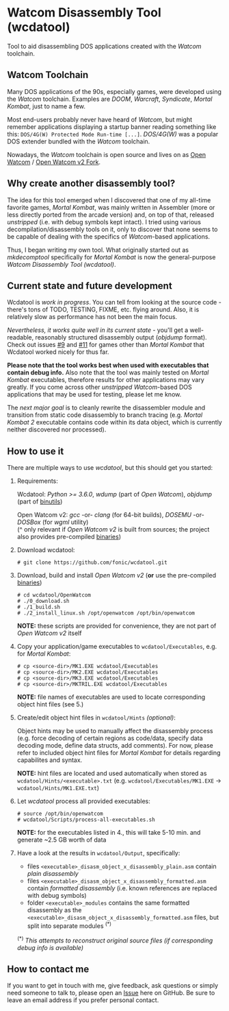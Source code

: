 # Watcom Disassembly Tool (wcdatool)

Tool to aid disassembling DOS applications created with the *Watcom* toolchain.

## Watcom Toolchain

Many DOS applications of the 90s, especially games, were developed using the *Watcom* toolchain. Examples are *DOOM*, *Warcraft*, *Syndicate*, *Mortal Kombat*, just to name a few.

Most end-users probably never have heard of *Watcom*, but might remember applications displaying a startup banner reading something like this: `DOS/4G(W) Protected Mode Run-time [...]`. *DOS/4G(W)* was a popular DOS extender bundled with the *Watcom* toolchain.

Nowadays, the *Watcom* toolchain is open source and lives on as [Open Watcom](http://openwatcom.org/) / [Open Watcom v2 Fork](https://open-watcom.github.io/).

## Why create another disassembly tool?

The idea for this tool emerged when I discovered that one of my all-time favorite games, *Mortal Kombat*, was mainly written in Assembler (more or less directly ported from the arcade version) and, on top of that, released *unstripped* (i.e. with debug symbols kept intact). I tried using various decompilation/disassembly tools on it, only to discover that none seems to be capable of dealing with the specifics of *Watcom*-based applications.

Thus, I began writing my own tool. What originally started out as *mkdecomptool* specifically for *Mortal Kombat* is now the general-purpose *Watcom Disassembly Tool (wcdatool)*.

## Current state and future development

Wcdatool is *work in progress*. You can tell from looking at the source code - there's tons of TODO, TESTING, FIXME, etc. flying around. Also, it is relatively slow as performance has not been the main focus.

*Nevertheless, it works quite well in its current state* - you'll get a well-readable, reasonably structured disassembly output (*objdump* format). Check out issues [#9](https://github.com/fonic/wcdatool/issues/9) and [#11](https://github.com/fonic/wcdatool/issues/11) for games other than *Mortal Kombat* that Wcdatool worked nicely for thus far.  

**Please note that the tool works best when used with executables that contain debug info.** Also note that the tool was mainly tested on *Mortal Kombat* executables, therefore results for other applications may vary greatly. If you come across other *unstripped* *Watcom*-based DOS applications that may be used for testing, please let me know.

The *next major goal* is to cleanly rewrite the disassembler module and transition from static code disassembly to branch tracing (e.g. *Mortal Kombat 2* executable contains code within its data object, which is currently neither discovered nor processed).

## How to use it

There are multiple ways to use *wcdatool*, but this should get you started:

1. Requirements:

   Wcdatool: *Python >= 3.6.0*, *wdump* (part of *Open Watcom*), *objdump* (part of [binutils](https://sourceware.org/binutils/))<br/>
   
   Open Watcom v2: *gcc* -or- *clang* (for 64-bit builds), *DOSEMU* -or- *DOSBox* (for *wgml* utility)<br/>
   (^ only relevant if *Open Watcom v2* is built from sources; the project also provides pre-compiled [binaries](https://github.com/open-watcom/open-watcom-v2/releases))

2. Download wcdatool:
   ```
   # git clone https://github.com/fonic/wcdatool.git
   ```

3. Download, build and install *Open Watcom v2* (**or** use the pre-compiled [binaries](https://github.com/open-watcom/open-watcom-v2/releases))
   ```
   # cd wcdatool/OpenWatcom
   # ./0_download.sh
   # ./1_build.sh
   # ./2_install_linux.sh /opt/openwatcom /opt/bin/openwatcom
   ```
   **NOTE:** these scripts are provided for convenience, they are not part of *Open Watcom v2* itself

4. Copy your application/game executables to `wcdatool/Executables`, e.g. for *Mortal Kombat*:
   ```
   # cp <source-dir>/MK1.EXE wcdatool/Executables
   # cp <source-dir>/MK2.EXE wcdatool/Executables
   # cp <source-dir>/MK3.EXE wcdatool/Executables
   # cp <source-dir>/MKTRIL.EXE wcdatool/Executables
   ```
   **NOTE:** file names of executables are used to locate corresponding object hint files (see 5.)

5. Create/edit object hint files in `wcdatool/Hints` *(optional)*:

   Object hints may be used to manually affect the disassembly process (e.g. force decoding of certain regions as code/data, specify data decoding mode, define data structs, add comments). For now, please refer to included object hint files for *Mortal Kombat* for details regarding capabilites and syntax.

   **NOTE:** hint files are located and used automatically when stored as `wcdatool/Hints/<executable>.txt` (e.g. `wcdatool/Executables/MK1.EXE` -> `wcdatool/Hints/MK1.EXE.txt`)

6. Let *wcdatool* process all provided executables:
   ```
   # source /opt/bin/openwatcom
   # wcdatool/Scripts/process-all-executables.sh
   ```
   **NOTE:** for the executables listed in 4., this will take 5-10 min. and generate ~2.5 GB worth of data

7. Have a look at the results in `wcdatool/Output`, specifically:
   - files `<executable>_disasm_object_x_disassembly_plain.asm` contain *plain disassembly*
   - files `<executable>_disasm_object_x_disassembly_formatted.asm` contain *formatted disassembly* (i.e. known references are replaced with debug symbols)
   - folder `<executable>_modules` contains the same formatted disassembly as the `<executable>_disasm_object_x_disassembly_formatted.asm` files, but split into separate modules <sup>(*)</sup>

   <sup>(*)</sup> *This attempts to reconstruct original source files (if corresponding debug info is available)*

## How to contact me

If you want to get in touch with me, give feedback, ask questions or simply need someone to talk to, please open an [Issue](https://github.com/fonic/wcdatool/issues) here on GitHub. Be sure to leave an email address if you prefer personal contact.

